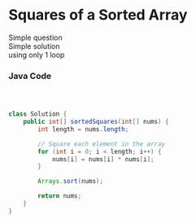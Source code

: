 # Squares of a Sorted Array
Simple question<br>
Simple solution<br>
using only 1 loop

### Java Code

```java



class Solution {
    public int[] sortedSquares(int[] nums) {
        int length = nums.length;

        // Square each element in the array
        for (int i = 0; i < length; i++) {
            nums[i] = nums[i] * nums[i];
        }

        Arrays.sort(nums);

        return nums;
    }
}
